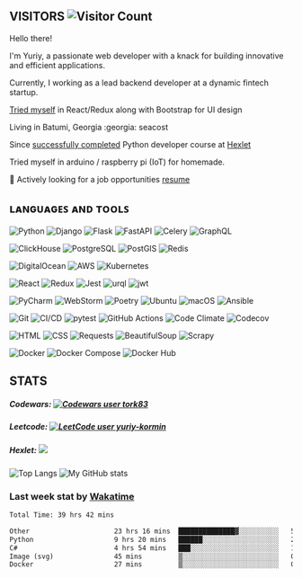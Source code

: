 <!-- ![](https://visitor-badge.glitch.me/badge?page_id=yuriy-kormin.yuriy.kormin) -->
## VISITORS ![Visitor Count](https://profile-counter.glitch.me/yuriy-kormin/count.svg?label=visitors&style=plastic)

Hello there! 

I'm Yuriy, a passionate web developer with a knack for building innovative and efficient applications. 

Currently, I working as a lead backend developer at a dynamic fintech startup.

<a href="https://github.com/yuriy-kormin/graphene_react">Tried myself</a> in React/Redux along with Bootstrap for UI design

<p>Living in Batumi, Georgia :georgia: seacost
<p>
Since <a href="https://ru.hexlet.io/u/tork">successfully completed</a> Python developer course at <a href ="https://ru.hexlet.io">Hexlet</a> <p>

Tried myself in arduino / raspberry pi (IoT) for homemade.
  

  
🔭 Actively looking for a job opportunities <a href="https://github.com/yuriy-kormin/yuriy-kormin/blob/main/resume_Kormin_.pdf">resume</a>

  
## ʟᴀɴɢᴜᴀɢᴇꜱ ᴀɴᴅ ᴛᴏᴏʟꜱ

![Python](https://img.shields.io/badge/-Python-3776AB?style=plastic&logo=python&logoColor=white)
![Django](https://img.shields.io/badge/-Django-092E20?logo=django&?style=plastic&logoColor=white)
![Flask](https://img.shields.io/badge/flask-%23FFFFFF.svg?style=plastic&logo=flask&logoColor=black)
![FastAPI](https://img.shields.io/badge/FastAPI-009485.svg?logo=fastapi&logoColor=white)
![Celery](https://img.shields.io/badge/-Celery-37814A?logo=celery&style=plastic&logoColor=white)
![GraphQL](https://img.shields.io/badge/-GraphQL-E10098?style=plastic&logo=graphql&logoColor=white)

![ClickHouse](https://img.shields.io/badge/-ClickHouse-FDEE00?logo=clickhouse&style=plastic&logoColor=000000)
![PostgreSQL](https://img.shields.io/badge/-PostgreSQL-4169E1?logo=postgresql&style=plastic&logoColor=white)
![PostGIS](https://img.shields.io/badge/-PostGIS-4169E1?logo=postgis&style=plastic&logoColor=white)
![Redis](https://img.shields.io/badge/-Redis-DC382D?style=plastic&logo=redis&logoColor=white)

![DigitalOcean](https://img.shields.io/badge/-DigitalOcean-0080FF?logo=digitalocean&style=for-the-badge&logoColor=white&logoSize=100)
![AWS](https://img.shields.io/badge/AWS-%23FF9900.svg?logo=amazon-web-services&style=for-the-badge&logoColor=white&logoSize=100)
![Kubernetes](https://img.shields.io/badge/Kubernetes-326CE5?logo=kubernetes&logoColor=fff&style=for-the-badge)

![React](https://img.shields.io/badge/-React-blue?style=plastic&logo=react&logoColor=white)
![Redux](https://img.shields.io/badge/-Redux-purple?style=plastic&logo=redux&logoColor=white)
![Jest](https://img.shields.io/badge/-Jest-red?style=plastic&logo=jest&logoColor=white)
![urql](https://img.shields.io/badge/-urql-blueviolet?style=plastic&logo=graphql&logoColor=white)
![jwt](https://img.shields.io/badge/-jwt-green?style=plastic&logo=json-web-tokens&logoColor=white)

![PyCharm](https://img.shields.io/badge/pycharm-%23000.svg?style=plastic&logo=pycharm&color=brightgreen)
![WebStorm](https://img.shields.io/badge/-WebStorm-blue?logo=webstorm&logoColor=white)
![Poetry](https://img.shields.io/badge/poetry-%231A1A1A.svg?style=plastic&logo=python&logoColor=white)
![Ubuntu](https://img.shields.io/badge/-Ubuntu-E95420?logo=ubuntu&style=plastic&logoColor=white)
![macOS](https://img.shields.io/badge/macOS-000000?logo=apple&logoColor=F0F0F0&style=plastic)
![Ansible](https://img.shields.io/badge/-Ansible-EE0000?logo=ansible&style=plastic&logoColor=white)

![Git](https://img.shields.io/badge/Git-F05032?logo=git&logoColor=fff&style=plastic)
![CI/CD](https://img.shields.io/badge/CI/CD-%23323330.svg?style=plastic&logo=dev.to&logoColor=white)
![pytest](https://img.shields.io/badge/pytest-%2300A3E0.svg?style=plastic&logo=pytest&logoColor=white)
![GitHub Actions](https://img.shields.io/badge/github_actions-%232088FF.svg?style=plastic&logo=github-actions&logoColor=white)
![Code Climate](https://img.shields.io/badge/code_climate-%233776AB.svg?style=plastic&logo=code-climate&logoColor=white)
![Codecov](https://img.shields.io/badge/Codecov-F01F7A?logo=codecov&logoColor=fff&style=plastic)
  
![HTML](https://img.shields.io/badge/-HTML-E34F26?logo=html5&style=plastic&logoColor=white)
![CSS](https://img.shields.io/badge/-CSS-1572B6?logo=css3&style=plastic&logoColor=white)
![Requests](https://img.shields.io/badge/-Requests-0087EA?logo=requests&style=plastic&logoColor=white)
![BeautifulSoup](https://img.shields.io/badge/-BeautifulSoup-59666C?logo=beautifulsoup&style=plastic&logoColor=white)
![Scrapy](https://img.shields.io/badge/-Scrapy-000000?style=plastic&logo=scrapy&logoColor=white)
 
![Docker](https://img.shields.io/badge/-Docker-2496ED?logo=docker&style=plastic&logoColor=white)
![Docker Compose](https://img.shields.io/badge/docker_compose-%232496ED.svg?style=plastic&logo=docker&logoColor=white)
![Docker Hub](https://img.shields.io/badge/docker_hub-%230db7ed.svg?style=plastic&logo=docker&logoColor=white)

## STATS
##### Codewars: [![Codewars user tork83](https://www.codewars.com/users/tork83/badges/micro)](https://www.codewars.com/users/tork83)


##### Leetcode:   [![LeetCode user yuriy-kormin](https://img.shields.io/badge/dynamic/json?style=social&labelColor=black&color=%23ffa116&label=Solved&query=solvedOverTotal&url=https%3A%2F%2Fleetcode-badge.vercel.app%2Fapi%2Fusers%2Fyuriy-kormin&logo=leetcode&logoColor=yellow)](https://leetcode.com/yuriy-kormin/)


##### Hexlet: [![](https://img.shields.io/badge/Hexlet-116EF5.svg?style=for-the-badge&logo=Hexlet&logoColor=white)](https://ru.hexlet.io/u/tork)


![Top Langs](https://github-readme-stats.vercel.app/api/top-langs/?username=yuriy-kormin&theme=transparent&layout=compact&hide_border=true)
![My GitHub stats](https://github-readme-stats.vercel.app/api?username=yuriy-kormin&show_icons=true&hide_title=true&layout=compact&theme=transparent&hide_border=true&)

### Last week stat by [Wakatime](https://wakatime.com/)
<!--START_SECTION:waka-->

```txt
Total Time: 39 hrs 42 mins

Other                     23 hrs 16 mins  ██████████████▓░░░░░░░░░░   58.62 %
Python                    9 hrs 20 mins   ██████░░░░░░░░░░░░░░░░░░░   23.51 %
C#                        4 hrs 54 mins   ███░░░░░░░░░░░░░░░░░░░░░░   12.38 %
Image (svg)               45 mins         ▒░░░░░░░░░░░░░░░░░░░░░░░░   01.92 %
Docker                    27 mins         ▒░░░░░░░░░░░░░░░░░░░░░░░░   01.16 %
```

<!--END_SECTION:waka-->
